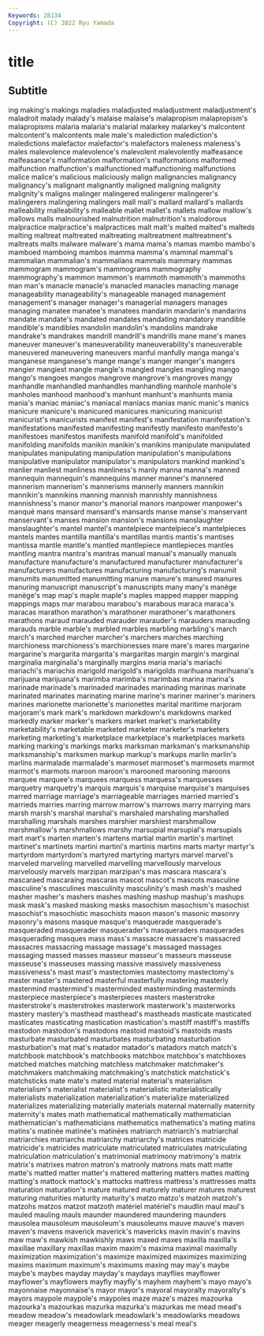 ```yaml
---
Keywords: 28134
Copyright: (C) 2022 Ryu Yamada
---
```



# title

## Subtitle
ing
making's makings maladies maladjusted maladjustment maladjustment's maladroit malady malady's malaise
malaise's malapropism malapropism's malapropisms malaria malaria's malarial malarkey malarkey's malcontent
malcontent's malcontents male male's malediction malediction's maledictions malefactor malefactor's malefactors
maleness maleness's males malevolence malevolence's malevolent malevolently malfeasance malfeasance's malformation
malformation's malformations malformed malfunction malfunction's malfunctioned malfunctioning malfunctions malice malice's
malicious maliciously malign malignancies malignancy malignancy's malignant malignantly maligned maligning
malignity malignity's maligns malinger malingered malingerer malingerer's malingerers malingering malingers
mall mall's mallard mallard's mallards malleability malleability's malleable mallet mallet's
mallets mallow mallow's mallows malls malnourished malnutrition malnutrition's malodorous malpractice
malpractice's malpractices malt malt's malted malted's malteds malting maltreat maltreated
maltreating maltreatment maltreatment's maltreats malts malware malware's mama mama's mamas
mambo mambo's mamboed mamboing mambos mamma mamma's mammal mammal's mammalian
mammalian's mammalians mammals mammary mammas mammogram mammogram's mammograms mammography mammography's
mammon mammon's mammoth mammoth's mammoths man man's manacle manacle's manacled
manacles manacling manage manageability manageability's manageable managed management management's manager
manager's managerial managers manages managing manatee manatee's manatees mandarin mandarin's
mandarins mandate mandate's mandated mandates mandating mandatory mandible mandible's mandibles
mandolin mandolin's mandolins mandrake mandrake's mandrakes mandrill mandrill's mandrills mane
mane's manes maneuver maneuver's maneuverability maneuverability's maneuverable maneuvered maneuvering maneuvers
manful manfully manga manga's manganese manganese's mange mange's manger manger's
mangers mangier mangiest mangle mangle's mangled mangles mangling mango mango's
mangoes mangos mangrove mangrove's mangroves mangy manhandle manhandled manhandles manhandling
manhole manhole's manholes manhood manhood's manhunt manhunt's manhunts mania mania's
maniac maniac's maniacal maniacs manias manic manic's manics manicure manicure's
manicured manicures manicuring manicurist manicurist's manicurists manifest manifest's manifestation manifestation's
manifestations manifested manifesting manifestly manifesto manifesto's manifestoes manifestos manifests manifold
manifold's manifolded manifolding manifolds manikin manikin's manikins manipulate manipulated manipulates
manipulating manipulation manipulation's manipulations manipulative manipulator manipulator's manipulators mankind mankind's
manlier manliest manliness manliness's manly manna manna's manned mannequin mannequin's
mannequins manner manner's mannered mannerism mannerism's mannerisms mannerly manners mannikin
mannikin's mannikins manning mannish mannishly mannishness mannishness's manor manor's manorial
manors manpower manpower's manqué mans mansard mansard's mansards manse manse's
manservant manservant's manses mansion mansion's mansions manslaughter manslaughter's mantel mantel's
mantelpiece mantelpiece's mantelpieces mantels mantes mantilla mantilla's mantillas mantis mantis's
mantises mantissa mantle mantle's mantled mantlepiece mantlepieces mantles mantling mantra
mantra's mantras manual manual's manually manuals manufacture manufacture's manufactured manufacturer
manufacturer's manufacturers manufactures manufacturing manufacturing's manumit manumits manumitted manumitting manure
manure's manured manures manuring manuscript manuscript's manuscripts many many's manège
manège's map map's maple maple's maples mapped mapper mapping mappings
maps mar marabou marabou's marabous maraca maraca's maracas marathon marathon's
marathoner marathoner's marathoners marathons maraud marauded marauder marauder's marauders marauding
marauds marble marble's marbled marbles marbling marbling's march march's marched
marcher marcher's marchers marches marching marchioness marchioness's marchionesses mare mare's
mares margarine margarine's margarita margarita's margaritas margin margin's marginal marginalia
marginalia's marginally margins maria maria's mariachi mariachi's mariachis marigold marigold's
marigolds marihuana marihuana's marijuana marijuana's marimba marimba's marimbas marina marina's
marinade marinade's marinaded marinades marinading marinas marinate marinated marinates marinating
marine marine's mariner mariner's mariners marines marionette marionette's marionettes marital
maritime marjoram marjoram's mark mark's markdown markdown's markdowns marked markedly
marker marker's markers market market's marketability marketability's marketable marketed marketer
marketer's marketers marketing marketing's marketplace marketplace's marketplaces markets marking marking's
markings marks marksman marksman's marksmanship marksmanship's marksmen markup markup's markups
marlin marlin's marlins marmalade marmalade's marmoset marmoset's marmosets marmot marmot's
marmots maroon maroon's marooned marooning maroons marquee marquee's marquees marquess
marquess's marquesses marquetry marquetry's marquis marquis's marquise marquise's marquises marred
marriage marriage's marriageable marriages married married's marrieds marries marring marrow
marrow's marrows marry marrying mars marsh marsh's marshal marshal's marshaled
marshaling marshalled marshalling marshals marshes marshier marshiest marshmallow marshmallow's marshmallows
marshy marsupial marsupial's marsupials mart mart's marten marten's martens martial
martin martin's martinet martinet's martinets martini martini's martinis martins marts
martyr martyr's martyrdom martyrdom's martyred martyring martyrs marvel marvel's marveled
marveling marvelled marvelling marvellously marvelous marvelously marvels marzipan marzipan's mas
mascara mascara's mascaraed mascaraing mascaras mascot mascot's mascots masculine masculine's
masculines masculinity masculinity's mash mash's mashed masher masher's mashers mashes
mashing mashup mashup's mashups mask mask's masked masking masks masochism
masochism's masochist masochist's masochistic masochists mason mason's masonic masonry masonry's
masons masque masque's masquerade masquerade's masqueraded masquerader masquerader's masqueraders masquerades
masquerading masques mass mass's massacre massacre's massacred massacres massacring massage
massage's massaged massages massaging massed masses masseur masseur's masseurs masseuse
masseuse's masseuses massing massive massively massiveness massiveness's mast mast's mastectomies
mastectomy mastectomy's master master's mastered masterful masterfully mastering masterly mastermind
mastermind's masterminded masterminding masterminds masterpiece masterpiece's masterpieces masters masterstroke masterstroke's
masterstrokes masterwork masterwork's masterworks mastery mastery's masthead masthead's mastheads masticate
masticated masticates masticating mastication mastication's mastiff mastiff's mastiffs mastodon mastodon's
mastodons mastoid mastoid's mastoids masts masturbate masturbated masturbates masturbating masturbation
masturbation's mat mat's matador matador's matadors match match's matchbook matchbook's
matchbooks matchbox matchbox's matchboxes matched matches matching matchless matchmaker matchmaker's
matchmakers matchmaking matchmaking's matchstick matchstick's matchsticks mate mate's mated material
material's materialism materialism's materialist materialist's materialistic materialistically materialists materialization materialization's
materialize materialized materializes materializing materially materials maternal maternally maternity maternity's
mates math mathematical mathematically mathematician mathematician's mathematicians mathematics mathematics's mating
matins matins's matinée matinée's matinées matriarch matriarch's matriarchal matriarchies matriarchs
matriarchy matriarchy's matrices matricide matricide's matricides matriculate matriculated matriculates matriculating
matriculation matriculation's matrimonial matrimony matrimony's matrix matrix's matrixes matron matron's
matronly matrons mats matt matte matte's matted matter matter's mattered
mattering matters mattes matting matting's mattock mattock's mattocks mattress mattress's
mattresses matts maturation maturation's mature matured maturely maturer matures maturest
maturing maturities maturity maturity's matzo matzo's matzoh matzoh's matzohs matzos
matzot matzoth matériel matériel's maudlin maul maul's mauled mauling mauls
maunder maundered maundering maunders mausolea mausoleum mausoleum's mausoleums mauve mauve's
maven maven's mavens maverick maverick's mavericks mavin mavin's mavins maw
maw's mawkish mawkishly maws maxed maxes maxilla maxilla's maxillae maxillary
maxillas maxim maxim's maxima maximal maximally maximization maximization's maximize maximized
maximizes maximizing maxims maximum maximum's maximums maxing may may's maybe
maybe's maybes mayday mayday's maydays mayflies mayflower mayflower's mayflowers mayfly
mayfly's mayhem mayhem's mayo mayo's mayonnaise mayonnaise's mayor mayor's mayoral
mayoralty mayoralty's mayors maypole maypole's maypoles maze maze's mazes mazourka
mazourka's mazourkas mazurka mazurka's mazurkas me mead mead's meadow meadow's
meadowlark meadowlark's meadowlarks meadows meager meagerly meagerness meagerness's meal meal's
